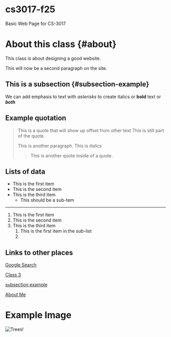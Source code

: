 # cs3017-f25
Basic Web Page for CS-3017

# About this class {#about}
This class is about designing a good website. 

This will now be a second paragraph on the site. 

## This is a subsection {#subsection-example}
We can add emphasis to text with *asterisks* to create italics or **bold** text or ***both***

## Example quotation 
> This is a quote that will show up offset from other text
> This is still part of the quote.
>
> This is another paragraph. This is *italics*
>
> > This is another quote inside of a quote. 

## Lists of data 

+ This is the first item
+ This is the second item
+ This is the third item
    + This should be a sub-tem
 
---------

 
1. This is the first item
2. This is the second item
3. This is the third item
    1. This is the first item in the sub-list
    2. 

## Links to other places 
[Google Search](https://google.com)

[Class 3](class3.md)

[subsection example](#subsection-example)

[About Me](about.md)

# Example Image 
![Trees!](tress.jpg)


